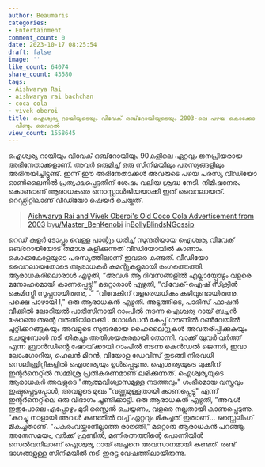 ```yaml
---
author: Beaumaris
categories:
- Entertainment
comment_count: 0
date: 2023-10-17 08:25:54
draft: false
image: ''
like_count: 64074
share_count: 43580
tags:
- Aishwarya Rai
- aishwarya rai bachchan
- coca cola
- vivek oberoi
title: ഐശ്വര്യ റായിയുടെയും വിവേക് ​​ഒബ്‌റോയിയുടെയും 2003-ലെ പഴയ കൊക്കോ കോള പരസ്യം
  വീണ്ടും വൈറൽ
view_count: 1558645
---
```


ഐശ്വര്യ റായിയും വിവേക് ​​ഒബ്‌റോയിയും 90കളിലെ ഏറ്റവും ജനപ്രിയരായ അഭിനേതാക്കളാണ്. അവർ ഒരുമിച്ച് ഒരു സിനിമയിലും പരസ്യങ്ങളിലും അഭിനയിച്ചിട്ടുണ്ട്. ഇന്ന് ഈ അഭിനേതാക്കൾ അവരുടെ പഴയ പരസ്യ വീഡിയോ ഓൺലൈനിൽ പ്രത്യക്ഷപ്പെട്ടതിന് ശേഷം വലിയ ശ്രദ്ധ നേടി. നിമിഷനേരം കൊണ്ടാണ് ആരാധകരെ നൊസ്റ്റാൾജിയയാക്കി ഇത് വൈറലായത്. റെഡ്ഡിറ്റിലാണ് വീഡിയോ ഷെയർ ചെയ്തത്. 

> [Aishwarya Rai and Vivek Oberoi's Old Coco Cola Advertisement from 2003](https://www.reddit.com/r/BollyBlindsNGossip/comments/179bndh/aishwarya_rai_and_vivek_oberois_old_coco_cola/) by[u/Master_BenKenobi](https://www.reddit.com/user/Master_BenKenobi/) in[BollyBlindsNGossip](https://www.reddit.com/r/BollyBlindsNGossip/)

റെഡ് കളർ ടോപ്പും വെള്ള പാന്റും ധരിച്ച് സുന്ദരിയായ ഐശ്വര്യ വിവേക് ​​ഒബ്‌റോയിയോട് തമാശ കളിക്കുന്നത് വീഡിയോയിൽ കാണാം. കൊക്കകോളയുടെ പരസ്യത്തിലാണ് ഇവരെ കണ്ടത്. വീഡിയോ വൈറലായതോടെ ആരാധകർ കമന്റുകളുമായി രംഗത്തെത്തി. ആരാധകരിലൊരാൾ എഴുതി, “അവൾ ആ ദിവസങ്ങളിൽ എല്ലായ്പ്പോഴും വളരെ മനോഹരമായി കാണപ്പെട്ടു!” മറ്റൊരാൾ എഴുതി, “വിവേക്-ഐഷ് സ്‌ക്രീൻ കെമിസ്ട്രി സൂപ്പറായിരുന്നു, .” “വിവേകിന് വളരെയധികം കഴിവുണ്ടായിരുന്നു. പക്ഷെ പാഴായി !," ഒരു ആരാധകൻ എഴുതി. അടുത്തിടെ, പാരീസ് ഫാഷൻ വീക്കിൽ ലോറിയൽ പാരീസിനായി റാംപിൽ നടന്ന ഐശ്വര്യ റായ് ബച്ചൻ ഷോയെ തന്റെ വരുതിയിലാക്കി . ഗോൾഡൻ കേപ്പ് ഗൗണിൽ റൺവേയിൽ ചുറ്റിക്കറങ്ങുകയും അവളുടെ സുന്ദരമായ ഹൈലൈറ്റുകൾ അവതരിപ്പിക്കുകയും ചെയ്യുമ്പോൾ നടി തികച്ചും അതിശയകരമായി തോന്നി. വാക്ക് യുവർ വർത്ത് എന്ന ബ്രാൻഡിന്റെ ഷോയ്‌ക്കായി റാംപിൽ നടന്ന കെൻഡൽ ജെന്നർ, ഇവാ ലോംഗോറിയ, ഹെലൻ മിറൻ, വിയോള ഡേവിസ് തുടങ്ങി നിരവധി സെലിബ്രിറ്റികളിൽ ഐശ്വര്യയും ഉൾപ്പെടുന്നു. ഐശ്വര്യയുടെ ലുക്കിന് ഇന്റർനെറ്റിൽ സമ്മിശ്ര പ്രതികരണമാണ് ലഭിക്കുന്നത്. ഐശ്വര്യയുടെ ആരാധകർ അവളുടെ "ആത്മവിശ്വാസമുള്ള നടത്തവും" ഗംഭീരമായ വസ്ത്രവും ഇഷ്ടപ്പെട്ടപ്പോൾ, അവളുടെ മുഖം "വണ്ണമുള്ളതായി കാണപ്പെട്ടു" എന്ന് ഇന്റർനെറ്റിലെ ഒരു വിഭാഗം ചൂണ്ടിക്കാട്ടി. ഒരു ആരാധകൻ എഴുതി, “അവൾ ഇതുപോലെ എപ്പോഴും മുടി സ്റ്റൈൽ ചെയ്യണം, വളരെ നല്ലതായി കാണപ്പെടുന്നു. ”കുറച്ചു നാളായി അവൾ കണ്ടതിൽ വച്ച് ഏറ്റവും മികച്ചത് ഇതാണ്... സ്റ്റൈലിംഗ് മികച്ചതാണ്. "പകരംവയ്ക്കാനില്ലാത്ത രാജ്ഞി," മറ്റൊരു ആരാധകൻ പറഞ്ഞു. അതേസമയം, വർക്ക് ഫ്രണ്ടിൽ, മണിരത്നത്തിന്റെ പൊന്നിയിൻ സെൽവനിലാണ് ഐശ്വര്യ റായ് ബച്ചനെ അവസാനമായി കണ്ടത്. രണ്ട് ഭാഗങ്ങളുള്ള സിനിമയിൽ നടി ഇരട്ട വേഷത്തിലായിരുന്നു.